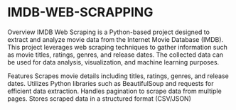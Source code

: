 # IMDB-WEB-SCRAPPING
Overview
IMDB Web Scraping is a Python-based project designed to extract and analyze movie data from the Internet Movie Database (IMDB). This project leverages web scraping techniques to gather information such as movie titles, ratings, genres, and release dates. The collected data can be used for data analysis, visualization, and machine learning purposes.

Features
Scrapes movie details including titles, ratings, genres, and release dates.
Utilizes Python libraries such as BeautifulSoup and requests for efficient data extraction.
Handles pagination to scrape data from multiple pages.
Stores scraped data in a structured format (CSV/JSON)
